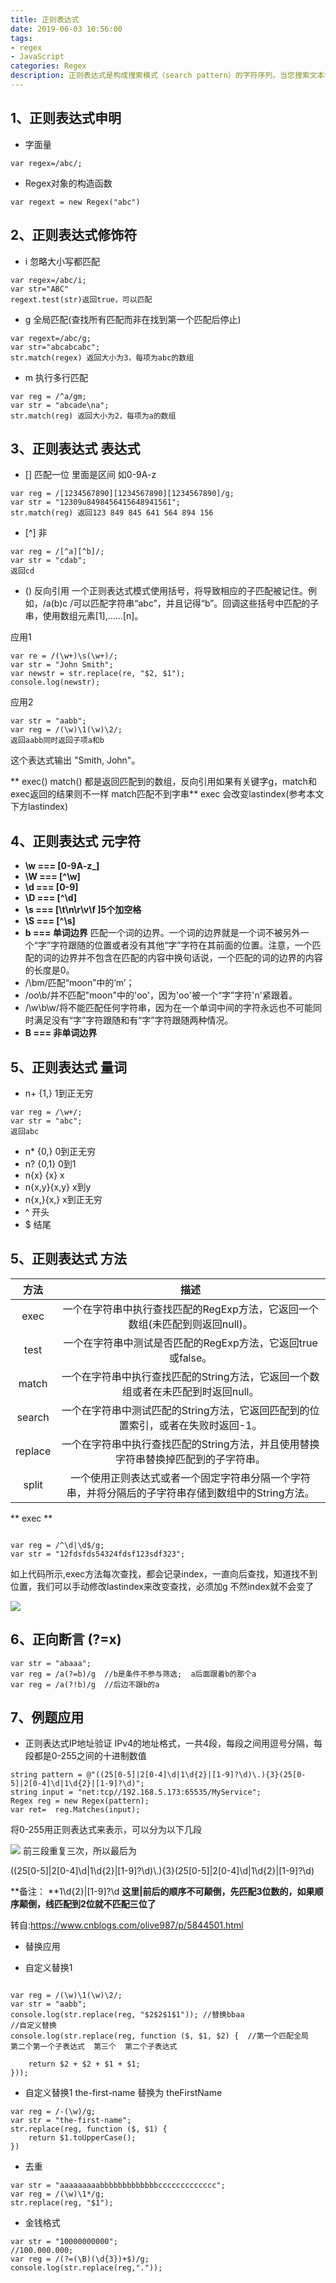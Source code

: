 ```yaml
---
title: 正则表达式 
date: 2019-06-03 10:56:00 
tags: 
- regex 
- JavaScript 
categories: Regex 
description: 正则表达式是构成搜索模式（search pattern）的字符序列。当您搜索文本中的数据时，您可使用搜索模式来描述您搜索的内容。正则表达式可以是单字符，或者更复杂的模式。正则表达式可用于执行所有类型的文本搜索和文本替换操作
---
```


## 1、正则表达式申明
* 字面量

```
var regex=/abc/;
```
* Regex对象的构造函数

```
var regext = new Regex("abc")
```
## 2、正则表达式修饰符
* i 忽略大小写都匹配

```
var regex=/abc/i;
var str="ABC"
regext.test(str)返回true，可以匹配   
```

* g 全局匹配(查找所有匹配而非在找到第一个匹配后停止)

```
var regext=/abc/g;
var str="abcabcabc";
str.match(regex) 返回大小为3，每项为abc的数组
```

* m 执行多行匹配

```
var reg = /^a/gm;
var str = "abcade\na";
str.match(reg) 返回大小为2，每项为a的数组
```

## 3、正则表达式 表达式
* [] 匹配一位  里面是区间 如0-9A-z

```
var reg = /[1234567890][1234567890][1234567890]/g;
var str = "12309u8498456415648941561";
str.match(reg) 返回123 849 845 641 564 894 156
```

* [^] 非

```
var reg = /[^a][^b]/;
var str = "cdab";
返回cd
```

* () 反向引用 
一个正则表达式模式使用括号，将导致相应的子匹配被记住。例如，/a(b)c /可以匹配字符串“abc”，并且记得“b”。回调这些括号中匹配的子串，使用数组元素[1],……[n]。

应用1

```
var re = /(\w+)\s(\w+)/;
var str = "John Smith";
var newstr = str.replace(re, "$2, $1");
console.log(newstr);
```

应用2

```
var str = "aabb";
var reg = /(\w)\1(\w)\2/;
返回aabb同时返回子项a和b
```
这个表达式输出 "Smith, John"。

** exec() match() 都是返回匹配到的数组，反向引用如果有关键字g，match和exec返回的结果则不一样 match匹配不到字串** exec 会改变lastindex(参考本文下方lastindex)

## 4、正则表达式 元字符
* **\w   ===   [0-9A-z_]**
* **\W   ===   [^\w]**
* **\d   ===   [0-9]**
* **\D   ===   [^\d]**
* **\s   ===   [\t\n\r\v\f ]5个加空格**
* **\S   ===   [^\s]**
* **b    ===   单词边界**
匹配一个词的边界。一个词的边界就是一个词不被另外一个“字”字符跟随的位置或者没有其他“字”字符在其前面的位置。注意，一个匹配的词的边界并不包含在匹配的内容中换句话说，一个匹配的词的边界的内容的长度是0。
 * /\bm/匹配“moon”中的‘m’；
 * /oo\b/并不匹配"moon"中的'oo'，因为'oo'被一个“字”字符'n'紧跟着。
 * /\w\b\w/将不能匹配任何字符串，因为在一个单词中间的字符永远也不可能同时满足没有“字”字符跟随和有“字”字符跟随两种情况。
* **B    ===   非单词边界**

## 5、正则表达式 量词
* n+  {1,} 1到正无穷

```
var reg = /\w+/;
var str = "abc";
返回abc
```

* n*  {0,} 0到正无穷
* n?  {0,1} 0到1
* n{x} {x}  x
* n{x,y}{x,y} x到y
* n{x,}{x,} x到正无穷
* ^ 开头
* $ 结尾

## 5、正则表达式 方法
| 方法 | 描述 |
| :---: | :---: |
| exec | 一个在字符串中执行查找匹配的RegExp方法，它返回一个数组(未匹配到则返回null)。 |
| test | 一个在字符串中测试是否匹配的RegExp方法，它返回true或false。 |
| match | 一个在字符串中执行查找匹配的String方法，它返回一个数组或者在未匹配到时返回null。|
| search | 一个在字符串中测试匹配的String方法，它返回匹配到的位置索引，或者在失败时返回-1。 |
| replace | 一个在字符串中执行查找匹配的String方法，并且使用替换字符串替换掉匹配到的子字符串。 |
| split | 一个使用正则表达式或者一个固定字符串分隔一个字符串，并将分隔后的子字符串存储到数组中的String方法。 |

** exec ** 

```

var reg = /^\d|\d$/g;
var str = "12fdsfds54324fdsf123sdf323";
```
如上代码所示,exec方法每次查找，都会记录index，一直向后查找，知道找不到位置，我们可以手动修改lastindex来改变查找，必须加g 不然index就不会变了

![](cs.gif)

## 6、正向断言 (?=x)

```
var str = "abaaa";
var reg = /a(?=b)/g  //b是条件不参与筛选;  a后面跟着b的那个a
var reg = /a(?!b)/g  //后边不跟b的a
```



## 7、例题应用
* 正则表达式IP地址验证
IPv4的地址格式，一共4段，每段之间用逗号分隔，每段都是0-255之间的十进制数值

```
string pattern = @"((25[0-5]|2[0-4]\d|1\d{2}|[1-9]?\d)\.){3}(25[0-5]|2[0-4]\d|1\d{2}|[1-9]?\d)";
string input = "net:tcp//192.168.5.173:65535/MyService";
Regex reg = new Regex(pattern);
var ret=  reg.Matches(input);
```

将0-255用正则表达式来表示，可以分为以下几段

![](2019-05-29_144207.png)
前三段重复三次，所以最后为

((25[0-5]|2[0-4]\d|1\d{2}|[1-9]?\d)\\.){3}(25[0-5]|2[0-4]\d|1\d{2}|[1-9]?\d)

**备注： **1\d{2}|[1-9]?\d  **这里|前后的顺序不可颠倒，先匹配3位数的，如果顺序颠倒，线匹配到2位就不匹配三位了**

转自:https://www.cnblogs.com/olive987/p/5844501.html

* 替换应用

 * 自定义替换1
```

var reg = /(\w)\1(\w)\2/;
var str = "aabb";
console.log(str.replace(reg, "$2$2$1$1")); //替换bbaa
//自定义替换
console.log(str.replace(reg, function ($, $1, $2) {  //第一个匹配全局   第二个第一个子表达式  第三个  第二个子表达式

    return $2 + $2 + $1 + $1;
}));
```

 * 自定义替换1 the-first-name  替换为 theFirstName
```
var reg = /-(\w)/g;
var str = "the-first-name";
str.replace(reg, function ($, $1) {
    return $1.toUpperCase();
})
```

* 去重

```
var str = "aaaaaaaaabbbbbbbbbbbbbccccccccccccc";
var reg = /(\w)\1*/g;
str.replace(reg, "$1");
```

* 金钱格式

```
var str = "10000000000";
//100.000.000;
var reg = /(?=(\B)(\d{3})+$)/g;
console.log(str.replace(reg,"."));
```
